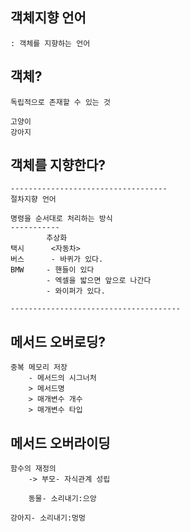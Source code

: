 ## 객체지향 언어
    : 객체를 지향하는 언어

## 객체?
    독립적으로 존재할 수 있는 것

    고양이
    강아지

## 객체를 지향한다?

```
-----------------------------------
절차지향 언어

명령을 순서대로 처리하는 방식
-----------
		추상화
택시		<자동차>
버스		- 바퀴가 있다.
BMW		- 핸들이 있다
		- 엑셀을 밟으면 앞으로 나간다
		- 와이퍼가 있다.

--------------------------------------
```

## 메서드 오버로딩?

    중복 메모리 저장
    	- 메서드의 시그너처
    	> 메서드명
    	> 매개변수 개수
    	> 매개변수 타입

## 메서드 오버라이딩
    함수의 재정의
    	-> 부모- 자식관계 성립

    	동물- 소리내기:으앙

    강아지- 소리내기:멍멍
